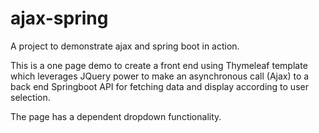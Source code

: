 # ajax-spring
A project to demonstrate ajax and spring boot in action.

This is a one page demo to create a front end using Thymeleaf template which leverages JQuery power to make an asynchronous call (Ajax) to a back end Springboot API for fetching data and display according to user selection.

The page has a dependent dropdown functionality.
